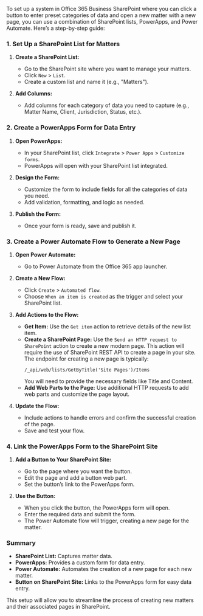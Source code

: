 To set up a system in Office 365 Business SharePoint where you can click a button to enter preset categories of data and open a new matter with a new page, you can use a combination of SharePoint lists, PowerApps, and Power Automate. Here’s a step-by-step guide:

### 1. Set Up a SharePoint List for Matters
1. **Create a SharePoint List:**
   - Go to the SharePoint site where you want to manage your matters.
   - Click `New` > `List`.
   - Create a custom list and name it (e.g., "Matters").

2. **Add Columns:**
   - Add columns for each category of data you need to capture (e.g., Matter Name, Client, Jurisdiction, Status, etc.).

### 2. Create a PowerApps Form for Data Entry
1. **Open PowerApps:**
   - In your SharePoint list, click `Integrate` > `Power Apps` > `Customize forms`.
   - PowerApps will open with your SharePoint list integrated.

2. **Design the Form:**
   - Customize the form to include fields for all the categories of data you need.
   - Add validation, formatting, and logic as needed.

3. **Publish the Form:**
   - Once your form is ready, save and publish it.

### 3. Create a Power Automate Flow to Generate a New Page
1. **Open Power Automate:**
   - Go to Power Automate from the Office 365 app launcher.

2. **Create a New Flow:**
   - Click `Create` > `Automated flow`.
   - Choose `When an item is created` as the trigger and select your SharePoint list.

3. **Add Actions to the Flow:**
   - **Get Item:** Use the `Get item` action to retrieve details of the new list item.
   - **Create a SharePoint Page:** Use the `Send an HTTP request to SharePoint` action to create a new modern page. This action will require the use of SharePoint REST API to create a page in your site. The endpoint for creating a new page is typically:
     ```http
     /_api/web/lists/GetByTitle('Site Pages')/Items
     ```
     You will need to provide the necessary fields like Title and Content.
   - **Add Web Parts to the Page:** Use additional HTTP requests to add web parts and customize the page layout.

4. **Update the Flow:**
   - Include actions to handle errors and confirm the successful creation of the page.
   - Save and test your flow.

### 4. Link the PowerApps Form to the SharePoint Site
1. **Add a Button to Your SharePoint Site:**
   - Go to the page where you want the button.
   - Edit the page and add a button web part.
   - Set the button’s link to the PowerApps form.

2. **Use the Button:**
   - When you click the button, the PowerApps form will open.
   - Enter the required data and submit the form.
   - The Power Automate flow will trigger, creating a new page for the matter.

### Summary
- **SharePoint List:** Captures matter data.
- **PowerApps:** Provides a custom form for data entry.
- **Power Automate:** Automates the creation of a new page for each new matter.
- **Button on SharePoint Site:** Links to the PowerApps form for easy data entry.

This setup will allow you to streamline the process of creating new matters and their associated pages in SharePoint.


